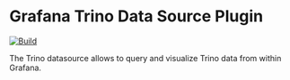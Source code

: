 # Grafana Trino Data Source Plugin

[![Build](https://github.com/starburstdata/grafana-trino/workflows/CI/badge.svg)](https://github.com/grafana/grafana-datasource-backend/actions?query=workflow%3A%22CI%22)

The Trino datasource allows to query and visualize Trino data from within Grafana.
